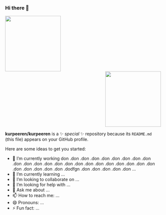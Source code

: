 ### Hi there 👋
<p align="center">
      <div align="left">
      <img height="180em" src="https://github-readme-stats.vercel.app/api?username=kurpeeren&theme=tokyonight&show_icons=true&count_private=true)"/></div>
      <div align="right">
      <img height="180em" src="https://github-readme-stats-eight-theta.vercel.app/api/top-langs/?username=kurpeeren&layout=compact&langs_count=8&theme=tokyonight"/></div>
</p>

**kurpeeren/kurpeeren** is a ✨ _special_ ✨ repository because its `README.md` (this file) appears on your GitHub profile.

Here are some ideas to get you started:

- 🔭 I’m currently working don .don .don .don .don .don .don .don .don .don .don .don .don .don .don .don .don .don .don .don .don .don .don .don .don .don .don .don .dodfgn .don .don .don .don .don ...
- 🌱 I’m currently learning ...
- 👯 I’m looking to collaborate on ...
- 🤔 I’m looking for help with ...
- 💬 Ask me about ...
- 📫 How to reach me: ...
- 😄 Pronouns: ...
- ⚡ Fun fact: ...

